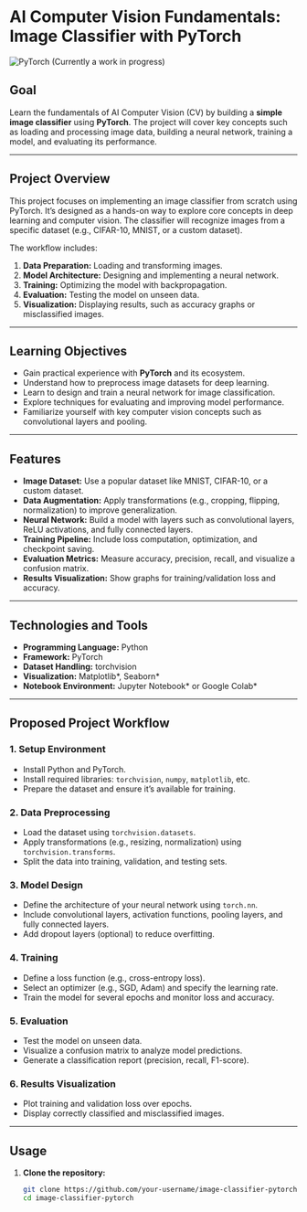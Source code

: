 # **AI Computer Vision Fundamentals: Image Classifier with PyTorch**
![PyTorch](https://img.shields.io/badge/PyTorch-v1.13+-ee4c2c?logo=pytorch&logoColor=white)
(Currently a work in progress)

## **Goal**  
Learn the fundamentals of AI Computer Vision (CV) by building a **simple image classifier** using **PyTorch**. The project will cover key concepts such as loading and processing image data, building a neural network, training a model, and evaluating its performance.

---

## **Project Overview**  
This project focuses on implementing an image classifier from scratch using PyTorch. It’s designed as a hands-on way to explore core concepts in deep learning and computer vision. The classifier will recognize images from a specific dataset (e.g., CIFAR-10, MNIST, or a custom dataset).  

The workflow includes:  
1. **Data Preparation:** Loading and transforming images.  
2. **Model Architecture:** Designing and implementing a neural network.  
3. **Training:** Optimizing the model with backpropagation.  
4. **Evaluation:** Testing the model on unseen data.  
5. **Visualization:** Displaying results, such as accuracy graphs or misclassified images.

---

## **Learning Objectives**  
- Gain practical experience with **PyTorch** and its ecosystem.  
- Understand how to preprocess image datasets for deep learning.  
- Learn to design and train a neural network for image classification.  
- Explore techniques for evaluating and improving model performance.  
- Familiarize yourself with key computer vision concepts such as convolutional layers and pooling.

---

## **Features**  
- **Image Dataset:** Use a popular dataset like MNIST, CIFAR-10, or a custom dataset.  
- **Data Augmentation:** Apply transformations (e.g., cropping, flipping, normalization) to improve generalization.  
- **Neural Network:** Build a model with layers such as convolutional layers, ReLU activations, and fully connected layers.  
- **Training Pipeline:** Include loss computation, optimization, and checkpoint saving.  
- **Evaluation Metrics:** Measure accuracy, precision, recall, and visualize a confusion matrix.  
- **Results Visualization:** Show graphs for training/validation loss and accuracy.

---

## **Technologies and Tools**  
- **Programming Language:** Python  
- **Framework:** PyTorch  
- **Dataset Handling:** torchvision  
- **Visualization:** Matplotlib*, Seaborn*  
- **Notebook Environment:** Jupyter Notebook* or Google Colab*

---

## **Proposed Project Workflow**  

### **1. Setup Environment**  
- Install Python and PyTorch.  
- Install required libraries: `torchvision`, `numpy`, `matplotlib`, etc.  
- Prepare the dataset and ensure it’s available for training.  

### **2. Data Preprocessing**  
- Load the dataset using `torchvision.datasets`.  
- Apply transformations (e.g., resizing, normalization) using `torchvision.transforms`.  
- Split the data into training, validation, and testing sets.  

### **3. Model Design**  
- Define the architecture of your neural network using `torch.nn`.  
- Include convolutional layers, activation functions, pooling layers, and fully connected layers.  
- Add dropout layers (optional) to reduce overfitting.  

### **4. Training**  
- Define a loss function (e.g., cross-entropy loss).  
- Select an optimizer (e.g., SGD, Adam) and specify the learning rate.  
- Train the model for several epochs and monitor loss and accuracy.  

### **5. Evaluation**  
- Test the model on unseen data.  
- Visualize a confusion matrix to analyze model predictions.  
- Generate a classification report (precision, recall, F1-score).  

### **6. Results Visualization**  
- Plot training and validation loss over epochs.  
- Display correctly classified and misclassified images.  

---

## **Usage**  

1. **Clone the repository:**  
   ```bash
   git clone https://github.com/your-username/image-classifier-pytorch.git
   cd image-classifier-pytorch


